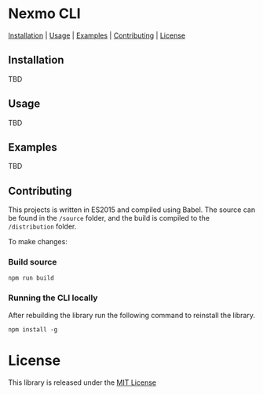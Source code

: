 # Nexmo CLI

[Installation](#installation) | [Usage](#usage) | [Examples](#examples) | [Contributing](#contributing) | [License](#license)


## Installation

TBD

## Usage

TBD

## Examples

TBD

## Contributing

This projects is written in ES2015 and compiled using Babel. The source can be found in the `/source` folder, and the build is compiled to the `/distribution` folder.

To make changes:

### Build source

```
npm run build
```

### Running the CLI locally

After rebuilding the library run the following command to reinstall the library.

```
npm install -g
```

# License

This library is released under the [MIT License][license]

[license]: LICENSE.txt
